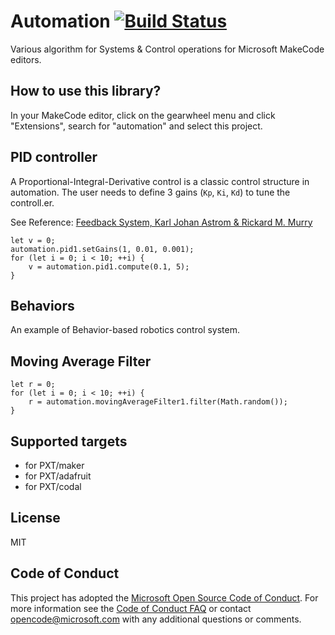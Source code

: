 # Automation [![Build Status](https://travis-ci.org/Microsoft/pxt-automation.svg?branch=master)](https://travis-ci.org/Microsoft/pxt-automation)

Various algorithm for Systems & Control operations for Microsoft MakeCode editors.

## How to use this library?

In your MakeCode editor, click on the gearwheel menu and click "Extensions", search for "automation"
and select this project.

## PID controller

A Proportional-Integral-Derivative control is a classic control structure in automation.
The user needs to define 3 gains (``Kp``, ``Ki``, ``Kd``) to tune the controll.er.

See Reference: [Feedback System, Karl Johan Astrom & Rickard M. Murry](https://press.princeton.edu/titles/8701.html)

```blocks
let v = 0;
automation.pid1.setGains(1, 0.01, 0.001);
for (let i = 0; i < 10; ++i) {
    v = automation.pid1.compute(0.1, 5);
}
```

## Behaviors

An example of Behavior-based robotics control system. 

## Moving Average Filter

```blocks
let r = 0;
for (let i = 0; i < 10; ++i) {
    r = automation.movingAverageFilter1.filter(Math.random());
}
```

## Supported targets

* for PXT/maker
* for PXT/adafruit
* for PXT/codal

## License

MIT

## Code of Conduct

This project has adopted the [Microsoft Open Source Code of Conduct](https://opensource.microsoft.com/codeofconduct/). For more information see the [Code of Conduct FAQ](https://opensource.microsoft.com/codeofconduct/faq/) or contact [opencode@microsoft.com](mailto:opencode@microsoft.com) with any additional questions or comments.
